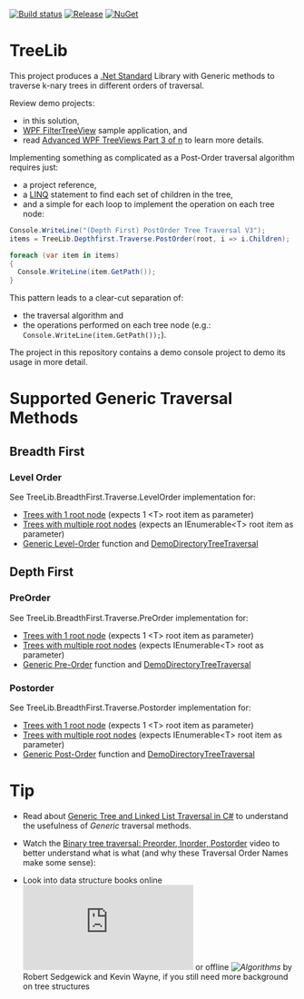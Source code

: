 [![Build status](https://ci.appveyor.com/api/projects/status/de18xc6i431xnlvg?svg=true)](https://ci.appveyor.com/project/Dirkster99/treelib)
[![Release](https://img.shields.io/github/release/Dirkster99/TreeLib.svg)](https://github.com/Dirkster99/TreeLib/releases/latest)
[![NuGet](https://img.shields.io/nuget/dt/Dirkster.TreeLib.svg)](http://nuget.org/packages/Dirkster.TreeLib)

# TreeLib
This project produces a <a href="https://docs.microsoft.com/en-us/dotnet/standard/net-standard">.Net Standard</a>
Library with Generic methods to traverse k-nary trees in different orders of traversal.

Review demo projects:
* in this solution,
* <a href="https://github.com/Dirkster99/FilterTreeView">WPF FilterTreeView</a> sample application, and
* read <a href="https://www.codeproject.com/Articles/1213031/Advanced-WPF-TreeViews-Part-of-n">Advanced WPF TreeViews Part 3 of n</a> to learn more details.

Implementing something as complicated as a Post-Order traversal algorithm requires just:
* a project reference,
* a <a href="https://msdn.microsoft.com/en-us/library/bb308959.aspx">LINQ</a> statement to find each set of children in the tree,
* and a simple for each loop to implement the operation on each tree node:

```C#
Console.WriteLine("(Depth First) PostOrder Tree Traversal V3");
items = TreeLib.Depthfirst.Traverse.PostOrder(root, i => i.Children);

foreach (var item in items)
{
  Console.WriteLine(item.GetPath());
}
```
This pattern leads to a clear-cut separation of:
* the traversal algorithm and
* the operations performed on each tree node (e.g.: `Console.WriteLine(item.GetPath());`).

The project in this repository contains a demo console project to demo its usage in more detail.

# Supported Generic Traversal Methods

## Breadth First
### Level Order
See TreeLib.BreadthFirst.Traverse.LevelOrder implementation for:

* <a href="https://github.com/Dirkster99/TreeLib/blob/master/source/Shared/BreadthFirst/TraverseLevelOrder.cs">Trees with 1 root node</a> (expects 1 &lt;T&gt; root item as parameter)
* <a href="https://github.com/Dirkster99/TreeLib/blob/master/source/Shared/BreadthFirst/TraverseLevelOrderEnumerableRoot.cs">Trees with multiple root nodes</a> (expects an IEnumerable&lt;T&gt; root item as parameter)
* <a href="https://github.com/Dirkster99/TreeLib/blob/master/source/Shared/BreadthFirst/LevelOrder.cs">Generic Level-Order</a> function and <a href="https://github.com/Dirkster99/TreeLib/blob/master/source/TreeLibNugetDemo/Program.cs">DemoDirectoryTreeTraversal</a>

## Depth First
### PreOrder
See TreeLib.BreadthFirst.Traverse.PreOrder implementation for:

* <a href="https://github.com/Dirkster99/TreeLib/blob/master/source/Shared/Depthfirst/TraversePreorder.cs">Trees with 1 root node</a> (expects 1 &lt;T> root item as parameter)
* <a href="https://github.com/Dirkster99/TreeLib/blob/master/source/Shared/Depthfirst/TraversePreorderEnumerableRoot.cs">Trees with multiple root nodes</a> (expects IEnumerable&lt;T> root as parameter)
* <a href="https://github.com/Dirkster99/TreeLib/blob/master/source/Shared/Depthfirst/PreOrder.cs">Generic Pre-Order</a> function and <a href="https://github.com/Dirkster99/TreeLib/blob/master/source/TreeLibNugetDemo/Program.cs">DemoDirectoryTreeTraversal</a>

### Postorder
See TreeLib.BreadthFirst.Traverse.Postorder implementation for:

* <a href="https://github.com/Dirkster99/TreeLib/blob/master/source/Shared/Depthfirst/TraversePostOrder.cs">Trees with 1 root node</a> (expects 1 &lt;T> root item as parameter)
* <a href="https://github.com/Dirkster99/TreeLib/blob/master/source/Shared/Depthfirst/TraversePostOrderEnumerableRoot.cs">Trees with multiple root nodes</a> (expects IEnumerable&lt;T> root item as parameter)
* <a href="https://github.com/Dirkster99/TreeLib/blob/master/source/Shared/Depthfirst/PostOrder.cs">Generic Post-Order</a> function and <a href="https://github.com/Dirkster99/TreeLib/blob/master/source/TreeLibNugetDemo/Program.cs">DemoDirectoryTreeTraversal</a>

# Tip
* Read about <a href="http://www.codeducky.org/easy-tree-and-linked-list-traversal-in-c/">Generic Tree and Linked List Traversal in C#</a> to understand the usefulness of *Generic* traversal methods.

* Watch the <a href="https://www.youtube.com/watch?v=gm8DUJJhmY4">Binary tree traversal: Preorder, Inorder, Postorder</a> video to better understand what is what (and why these Traversal Order Names make some sense):

* Look into data structure books online ![Introduction to Trees, Binary Search Trees](https://cathyatseneca.gitbooks.io/data-structures-and-algorithms/introduction_to_trees,_binary_search_trees/definitions.html) or offline *![Algorithms](http://algs4.cs.princeton.edu/home/)* by Robert Sedgewick and Kevin Wayne, if you still need more background on tree structures 
